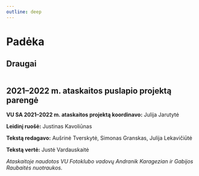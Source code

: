 ```yaml
---
outline: deep
---
```


<script setup lang="ts">
import logos from "../data/friendLogos.ts";

</script>

# Padėka

## Draugai

<div class="flex flex-wrap gap-6">
  <img class="object-contain" v-for="image in logos" :key="image" :src="image" width="150" />
</div>

## 2021–2022 m. ataskaitos puslapio projektą parengė

**VU SA 2021–2022 m. ataskaitos projektą koordinavo:** Julija Jarutytė

**Leidinį ruošė:** Justinas Kavoliūnas

**Tekstą redagavo:** Aušrinė Tverskytė, Simonas Granskas, Julija Lekavičiūtė

**Tekstą vertė:** Justė Vardauskaitė

_Ataskaitoje naudotos VU Fotoklubo vadovų Andranik Karagezian ir Gabijos Raubaitės nuotraukos._
